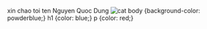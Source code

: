 xin chao
toi ten Nguyen Quoc Dung
![cat](https://user-images.githubusercontent.com/102786615/161262813-34c2c382-3464-4c57-8e96-0ece2952f02b.jpg )
body {background-color: powderblue;}
h1   {color: blue;}
p    {color: red;}
